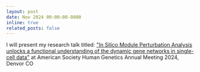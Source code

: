 ```yaml
---
layout: post
date: Nov 2024 00:00:00-0800
inline: true
related_posts: false
---
```


I will present my research talk titled: ["In Silico Module Perturbation Analysis unlocks a functional understanding of the dynamic gene networks in single-cell data"](https://alz.confex.com/alz/2022/meetingapp.cgi/Paper/61354) at American Society Human Genetics Annual Meeting 2024, Denvor CO  
